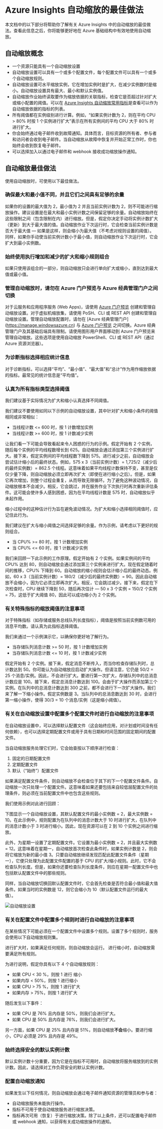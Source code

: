 <properties
	pageTitle="Azure Insights：Azure Insights 自动缩放的最佳做法。| Azure"
	description="了解原理，以有效地在 Azure Insights 中使用自动缩放。"
	authors="kamathashwin"
	manager=""
	editor=""
	services="azure-portal"
	documentationCenter="na"/>

<tags
	ms.service="azure-portal"
	ms.date="07/15/2016"
	wacn.date="08/08/2016"/>

# Azure Insights 自动缩放的最佳做法

本文档中的以下部分将帮助你了解有关 Azure Insights 中的自动缩放的最佳做法。查看此信息之后，你将能够更好地在 Azure 基础结构中有效地使用自动缩放。

## 自动缩放概念

- 一个资源只能具有一个自动缩放设置
- 自动缩放设置可以具有一个或多个配置文件，每个配置文件可以具有一个或多个自动缩放规则。
- 自动缩放设置可水平缩放实例，它在增加实例时是扩大，在减少实例数时是缩小。自动缩放设置具有最大、最小和默认实例值。
- 自动缩放作业始终读取要作为缩放依据的关联指标，检查它是否超过针对扩大或缩小配置的阈值。可以在 [Azure Insights 自动缩放常用指标](/documentation/articles/insights-autoscale-common-metrics/)是查看可以作为自动缩放依据的指标的列表。
- 所有阈值都在实例级别进行计算。例如，“如果实例计数为 2，则在平均 CPU > 80% 时按 1 个实例进行扩大”表示在所有实例间的平均 CPU 大于 80% 时进行扩大。
- 你会始终通过电子邮件收到故障通知。具体而言，目标资源的所有者、参与者和访问者会收到电子邮件。当自动缩放从故障中恢复并开始正常工作时，你也始终会收到恢复电子邮件。
- 可以选择加入以通过电子邮件和 webhook 接收成功缩放操作通知。

## 自动缩放最佳做法

使用自动缩放时，可使用以下最佳做法。

### 确保最大和最小值不同，并且它们之间具有足够的余量
如果你的设置的最大值为 2，最小值为 2 并且当前实例计数为 2，则不可能进行缩放操作。建议设置是在最大和最小实例计数之间保留足够的余量。自动缩放始终在这些限制之间（包含限制在内）进行缩放。但是，假定你决定手动将实例计数扩大（更新）到大于最大值的值。自动缩放作业下次运行时，它会检查当前实例计数是否大于最大值 — 如果是这样，则会缩小为最大值（不考虑对规则设置的阈值）。同样，如果你手动使当前实例计数小于最小值，则自动缩放作业下次运行时，它会扩大到最小实例数。

### 始终使用执行增加和减少的扩大和缩小规则组合

如果只使用该组合的一部分，则自动缩放只会进行单向扩大或缩小，直到达到最大值或最小值。

### 管理自动缩放时，请勿在 Azure 门户预览与 Azure 经典管理门户之间切换
对于云服务和应用程序服务 (Web Apps)，请使用 [Azure 门户预览](https://portal.azure.cn) 创建和管理自动缩放设置。对于虚拟机缩放集，请使用 PoSH、CLI 或 REST API 创建和管理自动缩放设置。管理自动缩放配置时，请勿在 [Azure 经典管理门户] (https://manage.windowsazure.cn) 与 [Azure 门户预览](https://portal.azure.cn) 之间切换。Azure 经典管理门户及其基础后端具有限制。请使用图形用户界面移动到 Azure 门户预览来管理自动缩放。这些选项是使用自动缩放 PowerShell、CLI 或 REST API（通过 Azure 资源浏览器）。

### 为诊断指标选择相应统计信息
对于诊断指标，可以选择“平均”、“最小值”、“最大值”和“总计”作为用作缩放依据的指标。最常见的统计信息是“平均值”。

### 认真为所有指标类型选择阈值
我们建议基于实际情况为扩大和缩小认真选择不同阈值。

我们建议不要使用如同以下示例的自动缩放设置，其中针对扩大和缩小条件的阈值相同或非常相似：

- 当线程计数 <= 600 时，按 1 计数增加实例
- 当线程计数 >= 600 时，按 1 计数减少实例


让我们看一下可能会导致看起来令人困惑的行为的示例。假定开始有 2 个实例，随后每个实例的平均线程数增长到 625。自动缩放会通过添加第三个实例进行扩大。接下来，假定实例间的平均线程数下降到 575。进行减少之前，自动缩放会尝试估计缩小后的最终状态。例如，575 x 3（当前实例计数）= 1,725/2（减少后的最终实例数）= 862.5 个线程。这意味着如果平均线程计数保持不变，甚至是仅仅少量下降，则自动缩放必须立即再次扩大（即使在进行缩小之后）。但是，如果它再次增加，则整个过程会重复，从而导致无限循环。为了避免这种波动情况，自动缩放根本不会减少。相反，它会跳过，并在服务作业下次执行时再次重新评估条件。这可能会使许多人感到困惑，因为在平均线程计数是 575 时，自动缩放似乎未起作用。

缩小过程中的这种估计行为旨在避免波动情况。为扩大和缩小选择相同阈值时，应记住此行为。

我们建议在扩大与缩小阈值之间选择足够的余量。作为示例，请考虑以下更好的规则组合。

- 当 CPU% >= 80 时，按 1 计数增加实例
- 当 CPU% <= 60 时，按 1 计数减少实例

我们来回顾一下此示例的工作原理。假定开始有 2 个实例。如果实例间的平均 CPU% 达到 80，则自动缩放会通过添加第三个实例来进行扩大。现在假定随着时间的推移，CPU% 下降到 60。自动缩放的缩小规则会估计缩小后的最终动态。例如，60 x 3（当前实例计数）= 180/2（减少后的最终实例数）= 90。因此自动缩放不会缩小，因为它必须立即再次扩大。相反，它会跳过减少。接下来，假定在下次检查时，CPU 继续下降到 50，随后再次估计 — 50 x 3 个实例 = 150/2 个实例 = 75，这低于扩大阈值 80，因此可以成功缩小为 2 个实例。

### 有关特殊指标的缩放阈值的注意事项
 对于特殊指标（如存储或服务总线队列长度指标），阈值是按照当前实例数可用的消息平均数。请认真为此指标选择阈值。

我们来通过一个示例演示它，以确保你更好地了解行为。

- 当存储队列消息计数 >= 50 时，按 1 计数增加实例
- 当存储队列消息计数 <= 10 时，按 1 计数减少实例

假定开始有 2 个实例。接下来，假定消息不断传入，而当你检查存储队列时，总计数达到 50。你可能认为自动缩放应启动扩大操作。但请注意，它仍是 50/2 = 25 个消息/实例。因此，不会进行扩大。要进行第一次扩大，存储队列中的总消息计数应是 100。接下来，假定总消息计数达到 100。会由于扩大操作而添加第三个实例。在队列中的总消息计数达到 300 之前，都不会进行下一次扩大操作。我们来了解一下缩小操作。假定实例数是 3。当队列中的总消息数达到 30 时，会进行第一缩小操作，使得 30/3 = 10 个消息/实例（这是缩小阈值）。

### 有关在自动缩放设置中配置多个配置文件时进行自动缩放的注意事项

在自动缩放设置中，可以选择默认配置文件（这会始终应用，对计划或时间没有任何依赖），也可以选择定期配置文件或用于具有日期和时间范围的固定期间的配置文件。

当自动缩放服务处理它们时，它会始查按以下顺序进行检查：

1. 固定的日期配置文件
2. 定期配置文件
3. 默认（“始终”）配置文件

如果满足配置文件条件，则自动缩放不会检查位于其下的下一个配置文件条件。自动缩放一次只处理一个配置文件。这意味着如果还要包括来自较低层配置文件的处理条件，则必须在当前配置文件中也包含这些规则。

我们使用示例对此进行回顾：

下图显示一个自动缩放设置，其默认配置文件的最小实例数 = 2，最大实例数 = 10。在此示例中，规则配置为在队列中的消息计数大于 10 时进行扩大，在队列中的消息计数小于 3 时进行缩小。因此，现在资源可以在 2 到 10 个实例之间进行缩放。

此外，为星期一设置了定期配置文件。它设置为最小实例数 = 2，并且最大实例数 = 12。这意味着在星期一，自动缩放首次检查此条件时，如果实例计数是 2，则会将它缩放为新的最小值 3。只要自动缩放继续发现匹配此配置文件条件（星期一），它便只处理为此配置文件配置的基于 CPU 的扩大/缩小规则。此时，它不会检查队列长度。但是，如果你还要检查队列长度条件，则应在星期一配置文件中也包括默认配置文件中的那些规则。

同样，当自动缩放切换回默认配置文件时，它会首先检查是否符合最小值和最大值条件。如果当时的实例数是 12，则它会缩小为 10（默认配置文件运行的最大值）。

![自动缩放设置](./media/insights-autoscale-best-practices/insights-autoscale-best-practices.png)

### 有关在配置文件中配置多个规则时进行自动缩放的注意事项
在某些情况下可能必须在一个配置文件中设置多个规则。设置了多个规则时，服务会使用以下自动缩放规则集。

进行扩大时，如果满足任何规则，则自动缩放会运行。
进行缩小时，自动缩放需要满足所有规则。
 
为进行说明，假定你具有以下 4 个自动缩放规则：
 
- 如果 CPU < 30 %，则按 1 进行 缩小
- ​如果内存 < 50%，则按 1 进行缩小
- ​如果 CPU > 75 %，则按 1 进行扩大
- ​如果内存 > 75%，则按 1 进行扩大

随后发生以下事件：
- 如果 CPU 是 76% 且内存是 50%，则我们会进行扩大。
- 如果 CPU 是 50% 且内存是 76%，则我们会进行扩大。
 
另一方面，如果 CPU 是 25% 且内存是 51%，则自动缩放**不会**缩小。要进行缩小，CPU 必须是 29% 且内存是 49%。

### 始终选择安全的默认实例计数
默认实例计数十分重要，因为它是在指标不可用时，自动缩放将服务缩放到的实例计数。因此，请选择对工作负荷安全的默认实例计数。

### 配置自动缩放通知
如果发生以下任何情况，则自动缩放会通过电子邮件通知资源的管理员和参与者：
- 自动缩放服务未能执行操作。
- 指标不可用于使自动缩放服务进行缩放决策。
- 指标再次可用（恢复）于进行缩放决策。除了以上条件，还可以配置电子邮件或 webhook 通知，以获得有关成功缩放操作的通知。

<!---HONumber=Mooncake_0503_2016-->
